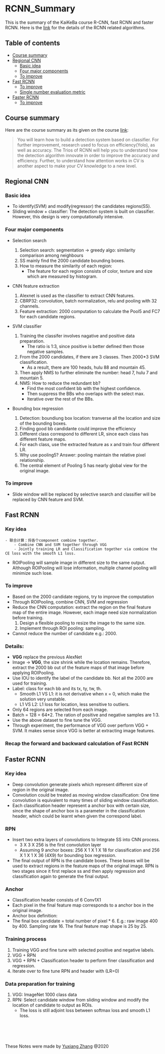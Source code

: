 # RCNN_Summary

This is the summary of the KaiKeBa course R-CNN, fast RCNN and faster RCNN. Here is the [link]() for the details of the RCNN related algorithms. 

## Table of contents
   * [Course summary](#course-summary)
   * [Regional CNN](#Regional-CNN)
      * [Basic idea](#Basic-idea)
      * [Four major components](#Four-major-components)
      * [To improve](#To-improve)
   * [Fast RCNN](#Fast-RCNN)
      * [To improve](#To-improve)
      * [Single number evaluation metric](#Single-number-evaluation-metric)
   * [Faster RCNN](#Faster-RCNN)
   	  * [To improve](#To-improve)
      
## Course summary

Here are the course summary as its given on the course [link](https://www.coursera.org/learn/machine-learning-projects):

> You will learn how to build a detection system based on classifier. For further improvement, research used to focus on efficiency(Yolo), as well as accuracy.
> The Trios of RCNN will help you to understand how the detection algorithm innovate in order to improve the accuracy and efficiency.
> Further, to understand how attention works in CV is another aspect to make your CV knowledge to a new level. 

## Regional CNN
### Basic idea
- To identify(SVM) and modify(regressor) the candidates regions(SS). 
- Sliding window + classifier: The detection system is built on classifier. However, this design is very computationally intensive. 

### Four major components
- Selection search
	1. Selection search: segmentation -> greedy algo: similarity comparison among neighbours
	2. SS mainly find the 2000 candidate bounding boxes. 
	3. How to measure the similarity of each region: 
		- The feature for each region consists of color, texture and size which are measured by histogram.  
	
- CNN feature extraction
	1. Alexnet is used as the classifier to extract CNN features. 
	2. CBRP32: convolution, batch normalization, relu and pooling with 32 channels. 
	3. Feature extraction: 2000 computation to calculate the Pool5 and FC7 for each candidate regions. 
	
- SVM classifier
	1. Training the classifer involves nagative and positive data preparation.
		- The ratio is 1:3, since positive is better defined then those negative samples. 
	2. From the 2000 candidates, if there are 3 classes. Then 2000*3 SVM classification.
		- As a result, there are 100 heads, hulu 88 and mountain 45. 
	3. Then apply NMS to further eliminate the number: head 7, hulu 7 and mountain 5.
	4. NMS: How to reduce the redundant bb? 
		- Find the most confident bb with the highest confidence. 
		- Then suppress the BBs who overlaps with the select max. 
		- Iterative over the rest of the BBs. 
	
- Bounding box regression
	1. Detection: boundiung box location: tranverse all the location and size of the bounding boxes.
	2. Finding good bb candidante could improve the efficiency 
	3. Different class correspond to different LR, since each class has different feature maps.
	4. For each class, use the extracted feature as x and train four different LR. 
	5. Why use pooling5? Answer: pooling maintain the relative pixel relationship. 
	6. The central element of Pooling 5 has nearly global view for the original image. 

### To improve
- Slide window will be replaced by selective search and classifier will be replaced by CNN feature and SVM.

## Fast RCNN

### Key idea
``` 
- 联合计算：将各个component combine together.
	- Combine CNN and SVM together through VGG
	- Jointly training LR and Classification together via combine the CE loss with the smooth L1 loss.
 ```
- ROIPooling will sample image in different size to the same output. Although ROIPooling will lose information, multiple channel pooling will minimize such lose. 

### To improve
- Based on the 2000 candidate regions, try to improve the computation
- Through ROIPooling, combine CNN, SVM and regression
- Reduce the CNN computation: extract the region on the final feature map of the entire image. However, each image need size normalization before training. 
	1. Design a flexible pooling to resize the image to the same size. 
	2. Implement through ROI pooling: sampling. 
- Cannot reduce the number of candidate e.g.: 2000. 

### Details:
- **VGG** replace the previous AlexNet
- Image -> **VGG**, the size shrink while the location remains. Therefore, extract the 2000 bb out of the feature maps of that image before applying ROIPooling. 
- Use IOU to identify the label of the candidate bb. Not all the 2000 are used for training. 
- Label: class for each bb and its tx, ty, tw, th.
	- Smooth L1 VS L1: it is not derivative when x = 0, which make the solution very unstable.
	- L1 VS L2: L1 loss for location, less sensitive to outliers.
- Only 64 regions are selected from each image. 
- Batch = 128 = 64*2. The ration of positive and negative samples are 1:3. 
- Use the above dataset to fine tune the VGG.
- Through experiment, the performance of VGG over perform VGG + SVM. It makes sense since VGG is better at extracting image features. 

### Recap the forward and backward calculation of Fast RCNN

## Faster RCNN
### Key idea
- Deep convolution generate pixels which represent different size of region in the original image. 
- Convolution could be treated as moving window classification: One time convolution is equivalent to many times of sliding window classification. 
- Each classification header represent a anchor box with certain size, since the shape of anchor box is a parameter in the classification header, which could be learnt when given the correspond label. 

### RPN
- Insert two extra layers of convolutions to Integrate SS into CNN process.
	- 3 X 3 X 256 is the first convolution layer
	- Assuming 9 anchor boxes: 256 X 1 X 1 X 18 for classification and 256 X 1 X 1 X 36 (4X9) for bounding box regression.
- The final output of RPN is the candidate boxes. These boxes will be used to extract regions in the feature maps of the original image. 
RPN is two stages since it first replace ss and then apply regression and classification again to generate the final output. 

### Anchor
- Classification header consists of 6 Conv1X1
- Each pixel in the final feature map corresponds to a anchor box in the original image. 
- Anchor box definition: 
- The final box candidate = total number of pixel * 6. E.g.: raw image 400 by 400. Sampling rate 16. The final feature map shape is 25 by 25. 


### Training process
1. Training VGG and fine tune with selected positive and negative labels. 
2. VGG + RPN
3. VGG + RPN + Classification header to perform finer classification and regression.
4. Iterate over to fine tune RPN and header with (LR=0)

### Data preparation for training
1. VGG: ImageNet 1000 class data
2. RPN: Select candidate window from sliding window and modify the location of candidate to output as ROIs.
	- The loss is still adjoint loss between softmax loss and smooth L1 loss.  


<br><br>
<br><br>
These Notes were made by [Yuxiang Zhang](mailto:kimiyuxiang@gmail.com) @2020
